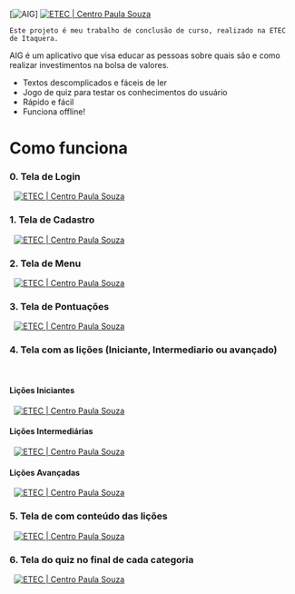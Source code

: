 

[![AIG](https://uploaddeimagens.com.br/images/001/715/840/full/aig-logo.jpg?1541707813)]
[![ETEC | Centro Paula Souza](https://uploaddeimagens.com.br/images/001/715/876/full/etec.jpg?1541708946)](https://www.cps.sp.gov.br) 

    Este projeto é meu trabalho de conclusão de curso, realizado na ETEC de Itaquera.
AIG é um aplicativo que visa educar as pessoas sobre quais são e como realizar investimentos na bolsa de valores.

  - Textos descomplicados e fáceis de ler
  - Jogo de quiz para testar os conhecimentos do usuário
  - Rápido e fácil
  - Funciona offline!



# Como funciona

### 0. Tela de Login
&nbsp;
[![ETEC | Centro Paula Souza](http://uploaddeimagens.com.br/images/001/858/393/full/WhatsApp_Image_2019-01-26_at_19.22.04.jpeg?1548537885)](https://www.cps.sp.gov.br) 
&nbsp;
### 1. Tela de Cadastro
&nbsp;
[![ETEC | Centro Paula Souza](https://uploaddeimagens.com.br/images/001/715/948/full/45688007_2191957244406443_3021870420312719360_n.jpg?1541710884)](https://www.cps.sp.gov.br) 
&nbsp;
### 2. Tela de Menu
&nbsp;
[![ETEC | Centro Paula Souza](http://uploaddeimagens.com.br/images/001/858/394/full/WhatsApp_Image_2019-01-26_at_19.22.04%281%29.jpeg?1548537886)](https://www.cps.sp.gov.br) 
&nbsp;
### 3. Tela de Pontuações
&nbsp;
[![ETEC | Centro Paula Souza](http://uploaddeimagens.com.br/images/001/858/395/full/WhatsApp_Image_2019-01-26_at_19.22.04%282%29.jpeg?1548537888)](https://www.cps.sp.gov.br) 
&nbsp;
### 4. Tela com as lições (Iniciante, Intermediario ou avançado)
&nbsp;
#### Lições Iniciantes
&nbsp;
[![ETEC | Centro Paula Souza](https://uploaddeimagens.com.br/images/001/716/010/full/licaointermed.jpeg?1541713356)](https://www.cps.sp.gov.br) 
&nbsp;
&nbsp;
#### Lições Intermediárias 
&nbsp;
[![ETEC | Centro Paula Souza](https://uploaddeimagens.com.br/images/001/716/012/full/intermediario.jpeg?1541713365)](https://www.cps.sp.gov.br) 
&nbsp;
&nbsp;
#### Lições Avançadas
&nbsp;
[![ETEC | Centro Paula Souza](https://uploaddeimagens.com.br/images/001/716/013/full/avancado.jpeg?1541713366)](https://www.cps.sp.gov.br) 
&nbsp;
### 5. Tela de com conteúdo das lições
&nbsp;
[![ETEC | Centro Paula Souza](https://uploaddeimagens.com.br/images/001/715/856/full/licao.jpeg?1541708300)](https://www.cps.sp.gov.br) 
&nbsp;
### 6. Tela do quiz no final de cada categoria
&nbsp;
[![ETEC | Centro Paula Souza](https://uploaddeimagens.com.br/images/001/716/032/full/quiz.jpeg?1541714191)](https://www.cps.sp.gov.br) 
&nbsp;

